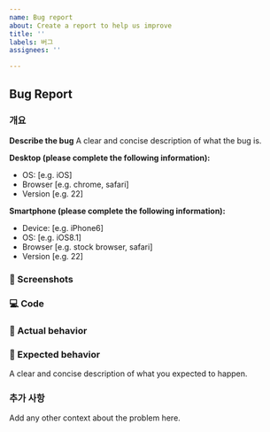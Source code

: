 ```yaml
---
name: Bug report
about: Create a report to help us improve
title: ''
labels: 버그
assignees: ''

---
```


## Bug Report

### 개요
**Describe the bug**
A clear and concise description of what the bug is.

**Desktop (please complete the following information):**
 - OS: [e.g. iOS]
 - Browser [e.g. chrome, safari]
 - Version [e.g. 22]

**Smartphone (please complete the following information):**
 - Device: [e.g. iPhone6]
 - OS: [e.g. iOS8.1]
 - Browser [e.g. stock browser, safari]
 - Version [e.g. 22]


### 📸 Screenshots



### 💻 Code


### 🙁 Actual behavior


### 🙂 Expected behavior
A clear and concise description of what you expected to happen.


### 추가 사항
Add any other context about the problem here.
